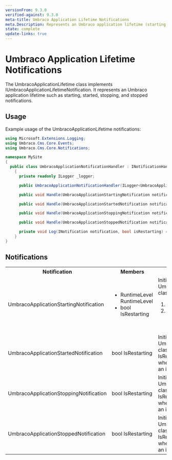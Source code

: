 ```yaml
---
versionFrom: 9.3.0
verified-against: 9.3.0
meta-title: Umbraco Application Lifetime Notifications
meta.Description: Represents an Umbraco application lifetime (starting, started, stopping, stopped) notification
state: complete
update-links: true
---
```


# Umbraco Application Lifetime Notifications

The UmbracoApplicationLifetime class implements IUmbracoApplicationLifetimeNotification. It represents an Umbraco application lifetime such as starting, started, stopping, and stopped notifications.

## Usage

Example usage of the UmbracoApplicationLifetime notifications:

```C#
using Microsoft.Extensions.Logging;
using Umbraco.Cms.Core.Events;
using Umbraco.Cms.Core.Notifications;

namespace MySite
{
  public class UmbracoApplicationNotificationHandler : INotificationHandler<UmbracoApplicationStartingNotification>, INotificationHandler<UmbracoApplicationStartedNotification>, INotificationHandler<UmbracoApplicationStoppingNotification>, INotificationHandler<UmbracoApplicationStoppedNotification>
    {
      private readonly ILogger _logger;

      public UmbracoApplicationNotificationHandler(ILogger<UmbracoApplicationNotificationHandler> logger) => _logger = logger;

      public void Handle(UmbracoApplicationStartingNotification notification) => Log(notification, notification.IsRestarting);

      public void Handle(UmbracoApplicationStartedNotification notification) => Log(notification, notification.IsRestarting);

      public void Handle(UmbracoApplicationStoppingNotification notification) => Log(notification, notification.IsRestarting);

      public void Handle(UmbracoApplicationStoppedNotification notification) => Log(notification, notification.IsRestarting);

      private void Log(INotification notification, bool isRestarting) => _logger.LogInformation("{Type} - {IsRestarting}", notification.GetType().Name, isRestarting);
    }
}
```

## Notifications

<table>
  <tr>
    <th>Notification</th>
    <th>Members</th>
    <th>Description</th>
  </tr>

  <tr>
    <td>UmbracoApplicationStartingNotification</td>
    <td>
      <ul>
        <li>RuntimeLevel RuntimeLevel</li>
        <li>bool IsRestarting</li>
      </ul>
    </td>
    <td>
    Initializes a new instance of the UmbracoApplicationStartingNotification class.<br>
      <ol>
        <li>RuntimeLevel: Gets the runtime level.</li>
        <li>IsRestarting: Gets a value indicating whether Umbraco is restarting (e.g. after an install or upgrade).</li>
      </ol>
    </td>
  </tr>

  <tr>
    <td>UmbracoApplicationStartedNotification</td>
    <td>
       bool IsRestarting
    </td>
    <td>
    Initializes a new instance of the UmbracoApplicationStartedNotification class.<br>
    IsRestarting: Gets a value indicating whether Umbraco is restarting (e.g. after an install or upgrade).
    </td>
  </tr>

  <tr>
    <td>UmbracoApplicationStoppingNotification</td>
    <td>
    bool IsRestarting
    </td>
    <td>
    Initializes a new instance of the UmbracoApplicationStoppingNotification class.<br>
    IsRestarting: Gets a value indicating whether Umbraco is restarting (e.g. after an install or upgrade).
    </td>
  </tr>

  <tr>
    <td>UmbracoApplicationStoppedNotification</td>
    <td>
      bool IsRestarting
    </td>
    <td>
    Initializes a new instance of the UmbracoApplicationStoppedNotification class.<br>
    IsRestarting: Gets a value indicating whether Umbraco is restarting (e.g. after an install or upgrade).
    </td>
  </tr>

</table>
